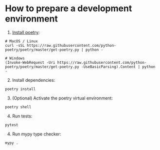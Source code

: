 # How to prepare a development environment

1. [Install poetry](https://python-poetry.org/docs/#installation):

```shell
# MacOS / Linux
curl -sSL https://raw.githubusercontent.com/python-poetry/poetry/master/get-poetry.py | python -

# Windows
(Invoke-WebRequest -Uri https://raw.githubusercontent.com/python-poetry/poetry/master/get-poetry.py -UseBasicParsing).Content | python -
```

2. Install dependencies:
```shell
poetry install
```
3. (Optional) Activate the poetry virtual environment:
```shell
poetry shell
```
4. Run tests:
```shell
pytest
```
4. Run mypy type checker:
```shell
mypy .
```
